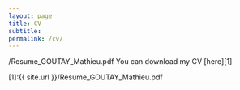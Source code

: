```yaml
---
layout: page
title: CV
subtitle: 
permalink: /cv/
---
```


/Resume_GOUTAY_Mathieu.pdf
You can download my CV [here][1]

[1]:{{ site.url }}/Resume_GOUTAY_Mathieu.pdf
